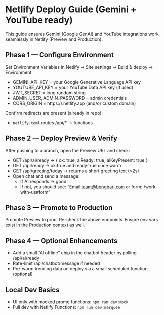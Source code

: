 # Netlify Deploy Guide (Gemini + YouTube ready)

This guide ensures Gemini (Google GenAI) and YouTube integrations work seamlessly in Netlify (Preview and Production).

## Phase 1 — Configure Environment

Set Environment Variables in Netlify → Site settings → Build & deploy → Environment

- GEMINI_API_KEY = your Google Generative Language API key
- YOUTUBE_API_KEY = your YouTube Data API key (if used)
- JWT_SECRET = long random string
- ADMIN_USER, ADMIN_PASSWORD = admin credentials
- CORS_ORIGIN = https://<your-site>.netlify.app (and/or custom domain)

Confirm redirects are present (already in repo):
- `netlify.toml` routes /api/* → functions

## Phase 2 — Deploy Preview & Verify

After pushing to a branch, open the Preview URL and check:
- GET /api/ai/ready → { ok: true, aiReady: true, aiKeyPresent: true }
- GET /api/ready → ok:true and ready:true once warm
- GET /api/greeting/today → returns a short greeting text (<2s)
- Open chat and send a message:
  - If AI responds → good
  - If not, you should see: “Email team@bongbari.com or form: /work-with-us#form”

## Phase 3 — Promote to Production

Promote Preview to prod. Re-check the above endpoints. Ensure env vars exist in the Production context as well.

## Phase 4 — Optional Enhancements

- Add a small “AI offline” chip in the chatbot header by polling /api/ai/ready
- Rate-limit /api/chatbot/message if needed
- Pre-warm trending data on deploy via a small scheduled function (optional)

## Local Dev Basics

- UI only with mocked promo functions: `npm run dev:mock`
- Full dev with Netlify Functions: `npm run dev:marquee`
